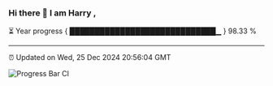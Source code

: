 ### Hi there 👋 I am Harry , 

⏳ Year progress { █████████████████████████████▁ } 98.33 %

---

⏰ Updated on Wed, 25 Dec 2024 20:56:04 GMT

![Progress Bar CI](https://github.com/duykhang68/duykhang68/workflows/Progress%20Bar%20CI/badge.svg)
